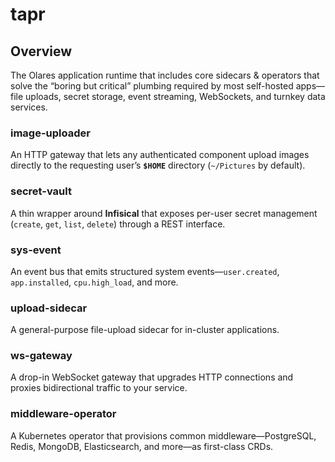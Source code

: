# tapr

## Overview

The Olares application runtime that includes core sidecars & operators that solve the “boring but critical” plumbing required by most self-hosted apps—file uploads, secret storage, event streaming, WebSockets, and turnkey data services.

### image-uploader
An HTTP gateway that lets any authenticated component upload images directly to the requesting user’s **`$HOME`** directory (`~/Pictures` by default).  

### secret-vault
A thin wrapper around **Infisical** that exposes per-user secret management (`create`, `get`, `list`, `delete`) through a REST interface.

### sys-event
An event bus that emits structured system events—`user.created`, `app.installed`, `cpu.high_load`, and more.


### upload-sidecar
A general-purpose file-upload sidecar for in-cluster applications.

### ws-gateway
A drop-in WebSocket gateway that upgrades HTTP connections and proxies bidirectional traffic to your service.

### middleware-operator
A Kubernetes operator that provisions common middleware—PostgreSQL, Redis, MongoDB, Elasticsearch, and more—as first-class CRDs.

